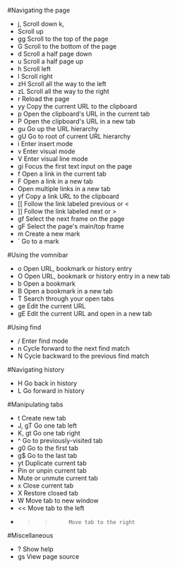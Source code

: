 
#Navigating the page 

- j, <c-e>    Scroll down k, 
- <c-y>       Scroll up   
- gg          Scroll to the top of the page   
- G           Scroll to the bottom of the page    
- d           Scroll a half page down
- u           Scroll a half page up
- h           Scroll left
- l           Scroll right
- zH          Scroll all the way to the left  
- zL          Scroll all the way to the right
- r           Reload the page
- yy          Copy the current URL to the clipboard
- p           Open the clipboard's URL in the current tab
- P           Open the clipboard's URL in a new tab
- gu          Go up the URL hierarchy
- gU          Go to root of current URL hierarchy
- i           Enter insert mode
- v           Enter visual mode
- V           Enter visual line mode
- gi          Focus the first text input on the page
- f           Open a link in the current tab
- F           Open a link in a new tab
- <a-f>       Open multiple links in a new tab
-  yf         Copy a link URL to the clipboard
- [[          Follow the link labeled previous or <
- ]]          Follow the link labeled next or >
- gf          Select the next frame on the page
- gF          Select the page's main/top frame
- m           Create a new mark
- `           Go to a mark

#Using the vomnibar  
- o           Open URL, bookmark or history entry 
- O           Open URL, bookmark or history entry in a new tab    
- b           Open a bookmark 
- B           Open a bookmark in a new tab    
- T           Search through your open tabs   
- ge          Edit the current URL    
- gE          Edit the current URL and open in a new tab          

#Using find  
- /           Enter find mode 
- n           Cycle forward to the next find match    
- N           Cycle backward to the previous find match           

#Navigating history  
- H           Go back in history  
- L           Go forward in history           

#Manipulating tabs   
- t           Create new tab  
- J, gT       Go one tab left 
- K, gt       Go one tab right    
- ^           Go to previously-visited tab    
- g0          Go to the first tab 
- g$          Go to the last tab
- yt          Duplicate current tab   
- <a-p>       Pin or unpin current tab    
- <a-m>       Mute or unmute current tab  
- x           Close current tab  
- X           Restore closed tab 
- W           Move tab to new window  
- <<          Move tab to the left    
- >>          Move tab to the right           

#Miscellaneous   
- ?           Show help   
- gs          View page source
